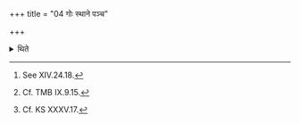 +++
title = "04 गोः स्थाने पञ्च"

+++

<details><summary>थिते</summary>

4. Instead of one cow[^1] one should give five cows;[^2] or five chosen gifts.[^3]   

[^1]: See XIV.24.18.  

[^2]: Cf. TMB IX.9.15.   

[^3]: Cf. KS XXXV.17. 
</details>
